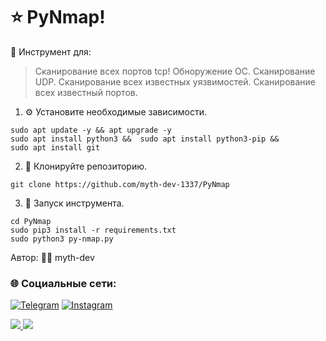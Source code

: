 # ⭐️ PyNmap!



🔧 Инструмент для:

>Сканирование всех портов tcp!
  Обноружение ОС.
  Сканирование UDP.
  Сканирование всех известных уязвимостей.
  Сканирование всех известный портов.


1. ⚙️ Установите необходимые зависимости.
```
sudo apt update -y && apt upgrade -y
sudo apt install python3 &&  sudo apt install python3-pip &&
sudo apt install git
```
2. 📁 Клонируйте репозиторию.
```
git clone https://github.com/myth-dev-1337/PyNmap
```
3. 📝 Запуск инструмента.
```
cd PyNmap
sudo pip3 install -r requirements.txt
sudo python3 py-nmap.py
```
Автор: 👨‍💻 myth-dev
### 🌐 Социальные сети:

[![Telegram](https://img.shields.io/badge/-Telegram-090909?style=for-the-badge&logo=telegram&logoColor=27A0D9)](https://t.me/myth_dev)
[![Instagram](https://img.shields.io/badge/-Instagram-090909?style=for-the-badge&logo=instagram&logoColor=B4068E)](https://www.instagram.com/mython_dev/)

<a href="https://mython.uz/" target="_blank">
   <img src="https://img.shields.io/badge/-mython.uz-black?logo=dialogflow&style=for-the-badge">
</a>
<a href="mailto:miton0030@gmail.com" target="_blank"><img src="https://img.shields.io/badge/Email-miton0030@gmail.com-teal?style=for-the-badge&logo=gmail"></a>
